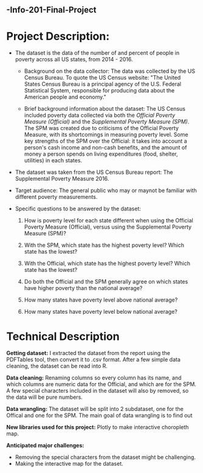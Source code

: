 ## -Info-201-Final-Project

# Project Description: 


- The dataset is the data of the number of and percent of people in poverty across all US states, from 2014 - 2016. 

  - Background on the data collector: The data was collected by the US Census Bureau. To quote the US Census website: "The United States Census Bureau is a principal agency of the U.S. Federal Statistical System, responsible for producing data about the American people and economy."
  
  - Brief background information about the dataset: The US Census included poverty data collected via both the _Official Poverty Measure (Official)_ and the _Supplemental Poverty Measure (SPM)_. The SPM was created due to criticisms of the Official Poverty Measure, with its shortcomings in measuring poverty level. Some key strengths of the SPM over the Official: it takes into account a person's cash income and non-cash benefits, and the amount of money a person spends on living expenditures (food, shelter, utilities) in each states.

- The dataset was taken from the US Census Bureau report: The Supplemental Poverty Measure 2016. 

- Target audience: The general public who may or maynot be familiar with different poverty measurements.

- Specific questions to be answered by the dataset:
  1. How is poverty level for each state different when using the Official Poverty Measure (Official), versus using the Supplemental Poverty Measure (SPM)?
  
  2. With the SPM, which state has the highest poverty level? Which state has the lowest?
  
  3. With the Official, which state has the highest poverty level? Which state has the lowest?
  
  4. Do both the Official and the SPM generally agree on which states have higher poverty than the national average?
  
  5. How many states have poverty level above national average?
  
  6. How many states have poverty level below national average?
  

# Technical Description

**Getting dataset:** I extracted the dataset from the report using the PDFTables tool, then convert it to .csv format. After a few simple data cleaning, the dataset can be read into R.

**Data cleaning:** Renaming columns so every column has its name, and which columns are numeric data for the Official, and which are for the SPM. A few special characters included in the dataset will also by removed, so the data will be pure numbers.

**Data wrangling:** The dataset will be split into 2 subdataset, one for the Offical and one for the SPM. The main goal of data wrangling is to find out 

**New libraries used for this project:** Plotly to make interactive choropleth map.

**Anticipated major challenges:** 
- Removing the special characters from the dataset might be challenging. 
- Making the interactive map for the dataset. 




